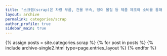 ```yaml
---
title: "스크랩(scrap)은 차량 부품, 건물 부속, 잉여 물질 등 제품 제조와 소비를 통해 남은 재활용 가능한 물질들로 구성된다."
layout: archive
permalink: categories/scrap
author_profile: true
sidebar_main: true
---
```


{% assign posts = site.categories.scrap %}
{% for post in posts %} {% include archive-single2.html type=page.entries_layout %} {% endfor %}